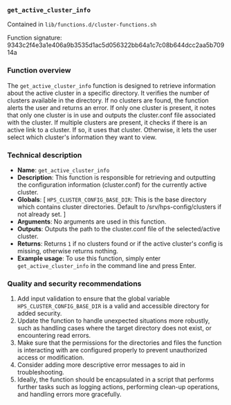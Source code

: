 ### `get_active_cluster_info`

Contained in `lib/functions.d/cluster-functions.sh`

Function signature: 9343c2f4e3a1e406a9b3535d1ac5d056322bb64a1c7c08b644dcc2aa5b70914a

### Function overview

The `get_active_cluster_info` function is designed to retrieve information about the active cluster in a specific directory. It verifies the number of clusters available in the directory. If no clusters are found, the function alerts the user and returns an error. If only one cluster is present, it notes that only one cluster is in use and outputs the cluster.conf file associated with the cluster. If multiple clusters are present, it checks if there is an active link to a cluster. If so, it uses that cluster. Otherwise, it lets the user select which cluster's information they want to view.

### Technical description

- **Name**: `get_active_cluster_info`
- **Description**: This function is responsible for retrieving and outputting the configuration information (cluster.conf) for the currently active cluster.
- **Globals**: [ `HPS_CLUSTER_CONFIG_BASE_DIR`: This is the base directory which contains cluster directories. Default to /srv/hps-config/clusters if not already set. ]
- **Arguments**: No arguments are used in this function.
- **Outputs**: Outputs the path to the cluster.conf file of the selected/active cluster.
- **Returns**: Returns `1` if no clusters found or if the active cluster's config is missing, otherwise returns nothing.
- **Example usage**: To use this function, simply enter `get_active_cluster_info` in the command line and press Enter.

### Quality and security recommendations

1. Add input validation to ensure that the global variable `HPS_CLUSTER_CONFIG_BASE_DIR` is a valid and accessible directory for added security.
2. Update the function to handle unexpected situations more robustly, such as handling cases where the target directory does not exist, or encountering read errors.
3. Make sure that the permissions for the directories and files the function is interacting with are configured properly to prevent unauthorized access or modification.
4. Consider adding more descriptive error messages to aid in troubleshooting.
5. Ideally, the function should be encapsulated in a script that performs further tasks such as logging actions, performing clean-up operations, and handling errors more gracefully.

